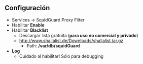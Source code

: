 ## Configuración

- Services → SquidGuard Proxy Filter
 - Habilitar **Enable**
 - Habilitar **Blacklist**
   - Descargar lista gratuita (**para uso no comercial y privado**)
   - http://www.shallalist.de/Downloads/shallalist.tar.gz
     - Path: **/var/db/squidGuard**
 - **Log**
   - Cuidado al habilitar! Sólo para debugging
